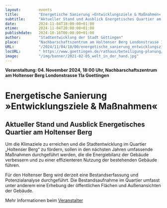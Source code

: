 ```yaml
---
layout:        events
title:         "Energetische Sanierung »Entwicklungsziele & Maßnahmen« "
subtitle:      "Aktueller Stand und Ausblick Energetisches Quartier am Holtenser Berg"
date:          2024-11-04T18:00:00+01:00
etime:         2024-11-04T20:00:00+01:00
publishdate:   2024-10-16T00:00:00+01:00
author:        "Stadtentwicklung der Stadt Göttingen"
place:         "Nachbarschaftszentrum am Holtenser Berg Londonstrasse 11a Goettingen"
URL:           "/2024/11/04/18/00/energetische_sanierung_entwicklungsziele__massnahmen_"
locURL:        " https://www.goettingen.de/rathaus/beteiligung-planung/stadtentwicklung/weststadt/energetische-stadtsanierung-holtenser-berg/#:~:text=Eine%20weitere%20Infoveranstaltung,stattfinden%2E"
image:         "/img/banner/2021-02-05_welt_in_der_hand.jpg"
---
```


**Veranstaltung: 04. November 2024, 18:00 Uhr, Nachbarschaftszentrum am Holtenser Berg Londonstrasse 11a Goettingen**

Energetische Sanierung »Entwicklungsziele & Maßnahmen« 
===========

Aktueller Stand und Ausblick Energetisches Quartier am Holtenser Berg
-----------
Um die Klimaziele zu erreichen und die Stadtentwicklung im Quartier „Holtenser Berg“ zu fördern, sollen in den nächsten Jahren umfassende Maßnahmen durchgeführt werden, die die Energiebilanz der Gebäude verbessern und zu einer effizienteren Nutzung der bestehenden Gebäude führen.

Für den Holtenser Berg wird derzeit eine Bestandserfassung und Potenzialanalyse durchgeführt. Die Bestandsaufnahme im Quartier umfasst unter anderem eine Erhebung der öffentlichen Flächen und Außenansichten der Gebäude. 


Mehr Informationen beim [Veranstalter]( https://www.goettingen.de/rathaus/beteiligung-planung/stadtentwicklung/weststadt/energetische-stadtsanierung-holtenser-berg/#:~:text=Eine%20weitere%20Infoveranstaltung,stattfinden%2E)
